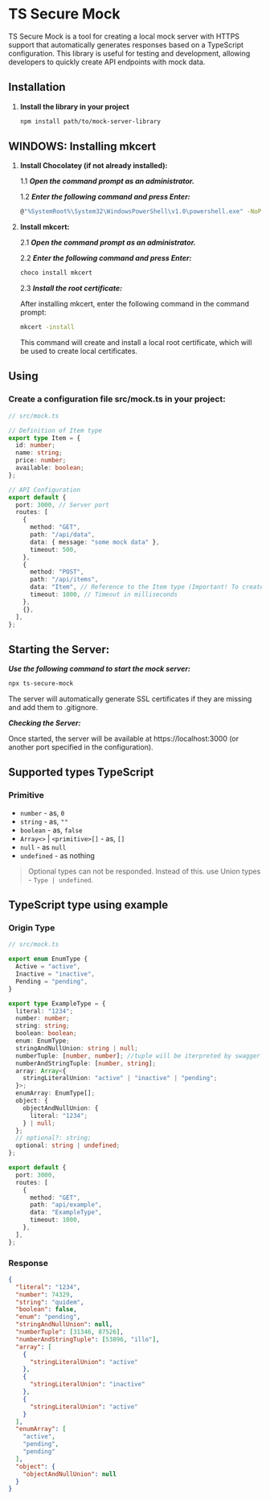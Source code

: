 # TS Secure Mock

TS Secure Mock is a tool for creating a local mock server with HTTPS support that automatically generates responses based on a TypeScript configuration. This library is useful for testing and development, allowing developers to quickly create API endpoints with mock data.

## Installation

1. **Install the library in your project**

   ```bash
   npm install path/to/mock-server-library
   ```

## WINDOWS: Installing mkcert

1. **Install Chocolatey (if not already installed):**

   1.1 **_Open the command prompt as an administrator._**

   1.2 **_Enter the following command and press Enter:_**

   ```bash
   @"%SystemRoot%\System32\WindowsPowerShell\v1.0\powershell.exe" -NoProfile -InputFormat None -ExecutionPolicy Bypass -Command "iex ((New-Object System.Net.WebClient).DownloadString('https://chocolatey.org/install.ps1'))" && SET "PATH=%PATH%;%ALLUSERSPROFILE%\chocolatey\bin"
   ```

2. **Install mkcert:**

   2.1 **_Open the command prompt as an administrator._**

   2.2 **_Enter the following command and press Enter:_**

   ```bash
   choco install mkcert
   ```

   2.3 **_Install the root certificate:_**

   After installing mkcert, enter the following command in the command prompt:

   ```bash
   mkcert -install
   ```

   This command will create and install a local root certificate, which will be used to create local certificates.

## Using

### Create a configuration file src/mock.ts in your project:

```typescript
// src/mock.ts

// Definition of Item type
export type Item = {
  id: number;
  name: string;
  price: number;
  available: boolean;
};

// API Configuration
export default {
  port: 3000, // Server port
  routes: [
    {
      method: "GET",
      path: "/api/data",
      data: { message: "some mock data" },
      timeout: 500,
    },
    {
      method: "POST",
      path: "/api/items",
      data: "Item", // Reference to the Item type (Important! To create responses based on types, their names must match.)
      timeout: 1000, // Timeout in milliseconds
    },
    {},
  ],
};
```

## **Starting the Server:**

**_Use the following command to start the mock server:_**

```bash
npx ts-secure-mock
```

The server will automatically generate SSL certificates if they are missing and add them to .gitignore.

**_Checking the Server:_**

Once started, the server will be available at https://localhost:3000 (or another port specified in the configuration).

## Supported types TypeScript

### Primitive

- `number` - as, `0`
- `string` - as, `""`
- `boolean` - as, `false`
- `Array<>` | `<primitive>[]` - as, `[]`
- `null` - as `null`
- `undefined` - as nothing

> Optional types can not be responded.
> Instead of this. use Union types - `Type | undefined`.

## TypeScript type using example

### Origin Type

```typescript
// src/mock.ts

export enum EnumType {
  Active = "active",
  Inactive = "inactive",
  Pending = "pending",
}

export type ExampleType = {
  literal: "1234";
  number: number;
  string: string;
  boolean: boolean;
  enum: EnumType;
  stringAndNullUnion: string | null;
  numberTuple: [number, number]; //tuple will be iterpreted by swagger as {[index]: value}
  numberAndStringTuple: [number, string];
  array: Array<{
    stringLiteralUnion: "active" | "inactive" | "pending";
  }>;
  enumArray: EnumType[];
  object: {
    objectAndNullUnion: {
      literal: "1234";
    } | null;
  };
  // optional?: string;
  optional: string | undefined;
};

export default {
  port: 3000,
  routes: [
    {
      method: "GET",
      path: "api/example",
      data: "ExampleType",
      timeout: 1000,
    },
  ],
};
```

### Response

```JSON
{
  "literal": "1234",
  "number": 74329,
  "string": "quidem",
  "boolean": false,
  "enum": "pending",
  "stringAndNullUnion": null,
  "numberTuple": [31346, 87526],
  "numberAndStringTuple": [53896, "illo"],
  "array": [
    {
      "stringLiteralUnion": "active"
    },
    {
      "stringLiteralUnion": "inactive"
    },
    {
      "stringLiteralUnion": "active"
    }
  ],
  "enumArray": [
    "active",
    "pending",
    "pending"
  ],
  "object": {
    "objectAndNullUnion": null
  }
}
```
